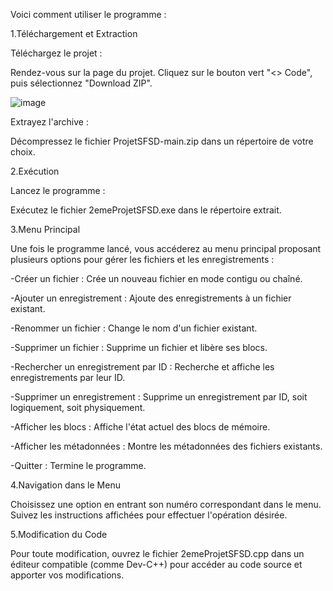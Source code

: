 Voici comment utiliser le programme :

1.Téléchargement et Extraction

Téléchargez le projet :

Rendez-vous sur la page du projet.
Cliquez sur le bouton vert "<> Code", puis sélectionnez "Download ZIP".

![image](https://github.com/user-attachments/assets/7275810e-8b95-4440-bbf6-1b6cc66a451a)

Extrayez l'archive :

Décompressez le fichier ProjetSFSD-main.zip dans un répertoire de votre choix.

2.Exécution

Lancez le programme :

Exécutez le fichier 2emeProjetSFSD.exe dans le répertoire extrait.

3.Menu Principal

Une fois le programme lancé, vous accéderez au menu principal proposant plusieurs options pour gérer les fichiers et les enregistrements :

-Créer un fichier : Crée un nouveau fichier en mode contigu ou chaîné.

-Ajouter un enregistrement : Ajoute des enregistrements à un fichier existant.

-Renommer un fichier : Change le nom d'un fichier existant.

-Supprimer un fichier : Supprime un fichier et libère ses blocs.

-Rechercher un enregistrement par ID : Recherche et affiche les enregistrements par leur ID.

-Supprimer un enregistrement : Supprime un enregistrement par ID, soit logiquement, soit physiquement.

-Afficher les blocs : Affiche l'état actuel des blocs de mémoire.

-Afficher les métadonnées : Montre les métadonnées des fichiers existants.

-Quitter : Termine le programme.

4.Navigation dans le Menu

Choisissez une option en entrant son numéro correspondant dans le menu.
Suivez les instructions affichées pour effectuer l'opération désirée.

5.Modification du Code

Pour toute modification, ouvrez le fichier 2emeProjetSFSD.cpp dans un éditeur compatible (comme Dev-C++) pour accéder au code source et apporter vos modifications.
